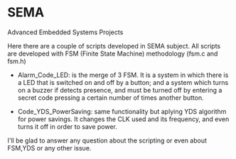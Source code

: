 # SEMA
Advanced Embedded Systems Projects

Here there are a couple of scripts developed in SEMA subject. All scripts are developed with FSM (Finite State Machine) methodology (fsm.c and fsm.h)

- Alarm_Code_LED: is the merge of 3 FSM. It is a system in which there is a LED that is switched on and off by a button; and a system which turns on a buzzer if detects presence, and must be turned off by entering a secret code pressing a certain number of times another button.

- Code_YDS_PowerSaving: same functionality but aplying YDS algorithm for power savings. It changes the CLK used and its frequency, and even turns it off in order to save power.


I'll be glad to answer any question about the scripting or even about FSM,YDS or any other issue.
